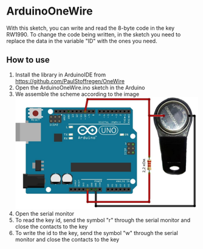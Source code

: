 # ArduinoOneWire
With this sketch, you can write and read the 8-byte code in the key RW1990. To change the code being written, in the sketch you need to replace the data in the variable "ID" with the ones you need.
## How to use

1. Install the library in ArduinoIDE from https://github.com/PaulStoffregen/OneWire
2. Open the ArduinoOneWire.ino sketch in the Arduino
3. We assemble the scheme according to the image ![scheme](https://github.com/minbbb/ArduinoOneWire/blob/master/scheme.jpeg)
4. Open the serial monitor
5. To read the key id, send the symbol "r" through the serial monitor and close the contacts to the key
6. To write the id to the key, send the symbol "w" through the serial monitor and close the contacts to the key
